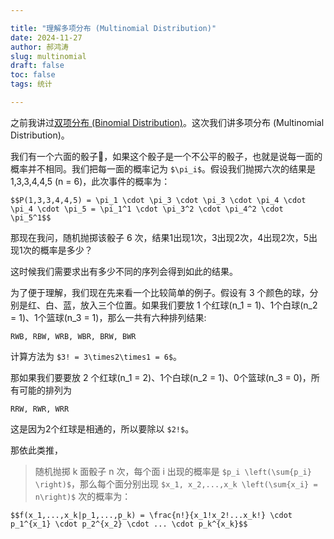 ```yaml
---

title: "理解多项分布 (Multinomial Distribution)"
date: 2024-11-27
author: 郝鸿涛
slug: multinomial
draft: false
toc: false
tags: 统计

---
```


之前我讲过[双项分布 (Binomial Distribution)](/cn/2024/03/23/discrete-distributions/)。这次我们讲多项分布 (Multinomial Distribution)。

我们有一个六面的骰子🎲，如果这个骰子是一个不公平的骰子，也就是说每一面的概率并不相同。我们把每一面的概率记为 `$\pi_i$`。假设我们抛掷六次的结果是 1,3,3,4,4,5 (n = 6)，此次事件的概率为：

`$$P(1,3,3,4,4,5) = \pi_1 \cdot \pi_3 \cdot \pi_3 \cdot \pi_4 \cdot \pi_4 \cdot \pi_5 = \pi_1^1 \cdot \pi_3^2 \cdot \pi_4^2 \cdot \pi_5^1$$`

那现在我问，随机抛掷该骰子 6 次，结果1出现1次，3出现2次，4出现2次，5出现1次的概率是多少？

这时候我们需要求出有多少不同的序列会得到如此的结果。

为了便于理解，我们现在先来看一个比较简单的例子。假设有 3 个颜色的球，分别是红、白、蓝，放入三个位置。如果我们要放 1 个红球(n_1 = 1)、1个白球(n_2 = 1)、1个篮球(n_3 = 1)，那么一共有六种排列结果:

```
RWB, RBW, WRB, WBR, BRW, BWR
```

计算方法为 `$3! = 3\times2\times1 = 6$`。

那如果我们要要放 2 个红球(n_1 = 2)、1个白球(n_2 = 1)、0个篮球(n_3 = 0)，所有可能的排列为

```
RRW, RWR, WRR
```

这是因为2个红球是相通的，所以要除以 `$2!$`。

那依此类推，

>随机抛掷 k 面骰子 n 次，每个面 i 出现的概率是 `$p_i \left(\sum{p_i} \right)$`，那么每个面分别出现 `$x_1, x_2,...,x_k \left(\sum{x_i} = n\right)$` 次的概率为：

`$$f(x_1,...,x_k|p_1,...,p_k) = \frac{n!}{x_1!x_2!...x_k!} \cdot p_1^{x_1} \cdot p_2^{x_2} \cdot ... \cdot p_k^{x_k}$$`

